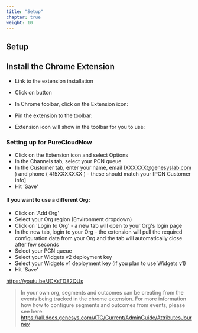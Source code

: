 ```yaml
---
title: "Setup"
chapter: true
weight: 10
---
```


## Setup

## Install the Chrome Extension
- Link to the extension installation

- Click on   button

- In Chrome toolbar, click on the Extension icon:


- Pin the extension to the toolbar:


- Extension icon will show in the toolbar for you to use:

### Setting up for PureCloudNow
- Click on the Extension icon and select Options
- In the Channels tab, select your PCN queue
- In the Customer tab, enter your name, email (XXXXXX@genesyslab.com ) and phone ( 415XXXXXXX ) - these should match your [PCN Customer info]
- Hit 'Save'


#### If you want to use a different Org:

- Click on 'Add Org'
- Select your Org region (Environment dropdown)
- Click on 'Login to Org' - a new tab will open to your Org's login page
- In the new tab, login to your Org - the extension will pull the required configuration data from your Org and the tab will automatically close after few seconds
- Select your PCN queue
- Select your Widgets v2 deployment key
- Select your Widgets v1 deployment key (if you plan to use Widgets v1)
- Hit 'Save'

https://youtu.be/JCKsTD82QUs

>In your own org, segments and outcomes can be creating from the events being tracked in the chrome extension.  For more information how how to configure segments and outcomes from events,  please see here:  https://all.docs.genesys.com/ATC/Current/AdminGuide/AttributesJourney 


